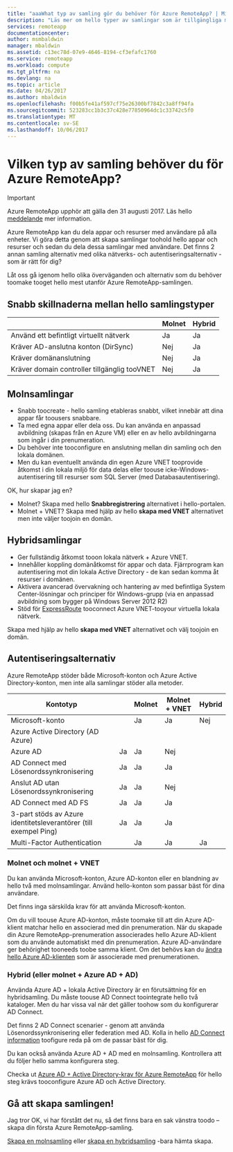 ```yaml
---
title: "aaaWhat typ av samling gör du behöver för Azure RemoteApp? | Microsoft Docs"
description: "Läs mer om hello typer av samlingar som är tillgängliga med Azure RemoteApp."
services: remoteapp
documentationcenter: 
author: msmbaldwin
manager: mbaldwin
ms.assetid: c13ec78d-07e9-4646-8194-cf3efafc1760
ms.service: remoteapp
ms.workload: compute
ms.tgt_pltfrm: na
ms.devlang: na
ms.topic: article
ms.date: 04/26/2017
ms.author: mbaldwin
ms.openlocfilehash: f00b5fe41af597cf75e26300bf7842c3a8ff94fa
ms.sourcegitcommit: 523283cc1b3c37c428e77850964dc1c33742c5f0
ms.translationtype: MT
ms.contentlocale: sv-SE
ms.lasthandoff: 10/06/2017
---
```

# <a name="what-kind-of-collection-do-you-need-for-azure-remoteapp"></a>Vilken typ av samling behöver du för Azure RemoteApp?
> [!IMPORTANT]
> Azure RemoteApp upphör att gälla den 31 augusti 2017. Läs hello [meddelande](https://go.microsoft.com/fwlink/?linkid=821148) mer information.
> 
> 

Azure RemoteApp kan du dela appar och resurser med användare på alla enheter. Vi göra detta genom att skapa samlingar toohold hello appar och resurser och sedan du dela dessa samlingar med användare. Det finns 2 annan samling alternativ med olika nätverks- och autentiseringsalternativ - som är rätt för dig?

Låt oss gå igenom hello olika överväganden och alternativ som du behöver toomake tooget hello mest utanför Azure RemoteApp-samlingen. 

## <a name="quick-differences-between-hello-collection-types"></a>Snabb skillnaderna mellan hello samlingstyper
|  | Molnet | Hybrid |
| --- | --- | --- |
| Använd ett befintligt virtuellt nätverk |Ja |Ja |
| Kräver AD-anslutna konton (DirSync) |Nej |Ja |
| Kräver domänanslutning |Nej |Ja |
| Kräver domain controller tillgänglig tooVNET |Nej |Ja |

## <a name="cloud-collections"></a>Molnsamlingar
* Snabb toocreate - hello samling etableras snabbt, vilket innebär att dina appar får toousers snabbare.
* Ta med egna appar eller dela oss. Du kan använda en anpassad avbildning (skapas från en Azure VM) eller en av hello avbildningarna som ingår i din prenumeration.
* Du behöver inte tooconfigure en anslutning mellan din samling och den lokala domänen.
* Men du kan eventuellt använda din egen Azure VNET tooprovide åtkomst i din lokala miljö för data delas eller toouse icke-Windows-autentisering till resurser som SQL Server (med Databasautentisering).

OK, hur skapar jag en?

* Molnet? Skapa med hello **Snabbregistrering** alternativet i hello-portalen.
* Molnet + VNET? Skapa med hjälp av hello **skapa med VNET** alternativet men inte väljer toojoin en domän.

## <a name="hybrid-collections"></a>Hybridsamlingar
* Ger fullständig åtkomst tooon lokala nätverk + Azure VNET.
* Innehåller koppling domänåtkomst för appar och data. Fjärrprogram kan autentisering mot din lokala Active Directory - de kan sedan komma åt resurser i domänen.
* Aktivera avancerad övervakning och hantering av med befintliga System Center-lösningar och principer för Windows-grupp (via en anpassad avbildning som bygger på Windows Server 2012 R2)
* Stöd för [ExpressRoute](https://azure.microsoft.com/services/expressroute/) tooconnect Azure VNET-tooyour virtuella lokala nätverk.

Skapa med hjälp av hello **skapa med VNET** alternativet och välj toojoin en domän.

## <a name="authentication-options"></a>Autentiseringsalternativ
Azure RemoteApp stöder både Microsoft-konton och Azure Active Directory-konton, men inte alla samlingar stöder alla metoder. 

| Kontotyp |  | Molnet | Molnet + VNET | Hybrid |
| --- | --- | --- | --- | --- |
| Microsoft-konto | |Ja |Ja |Nej |
| Azure Active Directory (AD Azure) | | | | |
| Azure AD |Ja |Ja |Nej | |
| AD Connect med Lösenordssynkronisering |Ja |Ja |Ja | |
| Anslut AD utan Lösenordssynkronisering |Ja |Ja |Nej | |
| AD Connect med AD FS |Ja |Ja |Ja | |
| 3-part stöds av Azure identitetsleverantörer (till exempel Ping) |Ja |Ja |Ja | |
| Multi-Factor Authentication | |Ja |Ja |Ja |

### <a name="cloud-and-cloud--vnet"></a>Molnet och molnet + VNET
Du kan använda Microsoft-konton, Azure AD-konton eller en blandning av hello två med molnsamlingar. Använd hello-konton som passar bäst för dina användare.

Det finns inga särskilda krav för att använda Microsoft-konton. 

Om du vill toouse Azure AD-konton, måste toomake till att din Azure AD-klient matchar hello en associerad med din prenumeration. När du skapade din Azure RemoteApp-prenumeration associerades hello Azure AD-klient som du använde automatiskt med din prenumeration. Azure AD-användare ger behörighet tooneeds toobe samma klient. Om det behövs kan du [ändra hello Azure AD-klienten](remoteapp-changetenant.md) som är associerade med prenumerationen.

### <a name="hybrid-or-cloud--azure-ad--ad"></a>Hybrid (eller molnet + Azure AD + AD)
Använda Azure AD + lokala Active Directory är en förutsättning för en hybridsamling. Du måste toouse AD Connect toointegrate hello två kataloger. Men du har vissa val när det gäller toohow som du konfigurerar AD Connect. 

Det finns 2 AD Connect scenarier - genom att använda Lösenordssynkronisering eller federation med AD. Kolla in hello [AD Connect information](../active-directory/active-directory-aadconnect.md) toofigure reda på om de passar bäst för dig.

Du kan också använda Azure AD + AD med en molnsamling. Kontrollera att du följer hello samma konfigurera steg.

Checka ut [Azure AD + Active Directory-krav för Azure RemoteApp](remoteapp-ad.md) för hello steg krävs tooconfigure Azure AD och Active Directory.

## <a name="go-create-your-collection"></a>Gå att skapa samlingen!
Jag tror OK, vi har förstått det nu, så det finns bara en sak vänstra toodo – skapa din första Azure RemoteApp-samling.

[Skapa en molnsamling](remoteapp-create-cloud-deployment.md) eller [skapa en hybridsamling](remoteapp-create-hybrid-deployment.md) -bara hämta skapa.

